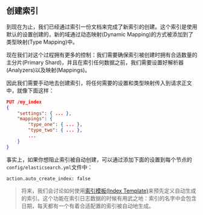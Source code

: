 ## 创建索引 ##

到现在为止，我们已经通过索引一份文档来完成了新索引的创建。这个索引是使用默认的设置创建的，新的域通过动态映射(Dynamic Mapping)的方式被添加到了类型映射(Type Mapping)中。

现在我们对这个过程拥有更多的控制：我们需要确保索引被创建时拥有合适数量的主分片(Primary Shard)，并且在索引任何数据之前，我们需要设置好解析器(Analyzers)以及映射(Mappings)。

因此我们需要手动地去创建索引，将任何需要的设置和类型映射传入到请求正文中，就像下面这样：

```json
PUT /my_index
{
    "settings": { ... },
    "mappings": {
        "type_one": { ... },
        "type_two": { ... },
        ...
    }
}
```

事实上，如果你想阻止索引被自动创建，可以通过添加下面的设置到每个节点的`config/elasticsearch.yml`文件中：

```
action.auto_create_index: false
```

> 将来，我们会讨论如何使用[索引模板(Index Template)](http://www.elasticsearch.org/guide/en/elasticsearch/guide/current/index-templates.html)来预先定义自动生成的索引。这个功能在索引日志数据的时候有用武之地：索引的名字中会包含日期，每天都有一个有着合适配置的索引被自动地生成。



